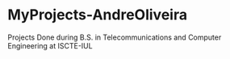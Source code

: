 # MyProjects-AndreOliveira
Projects Done during B.S. in Telecommunications and Computer Engineering at ISCTE-IUL
